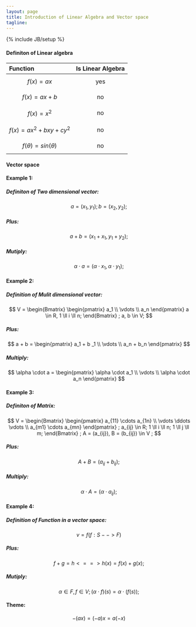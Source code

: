 ```yaml
---
layout: page
title: Introduction of Linear Algebra and Vector space 
tagline:  
---
```

{% include JB/setup %}


#### Definiton of Linear algebra

|Function|Is Linear Algebra|
|:---|:---:|
|$$ f(x) = ax $$ | yes |
|$$ f(x) = ax + b $$| no | 
|$$ f(x) = x^2 $$ | no |
|$$ f(x) = ax^2 + bxy + cy^2 $$| no |
|$$ f(\theta) = sin(\theta) $$ | no |


#### Vector space

#### Example 1:

##### Definiton of Two dimensional vector:
$$
a = (x_1, y_1) ;
b = (x_2, y_2) ;
$$

##### Plus:
$$
a + b  = (x_1 + x_1, y_1 + y_2) ;
$$

##### Mutiply:
$$
\alpha \cdot a = (\alpha \cdot x_1, \alpha \cdot y_1) ;
$$

#### Example 2:

##### Definition of Mulit dimensional vector:
$$
V = 
 \begin{Bmatrix}
  \begin{pmatrix}
   a_1 \\
   \vdots \\
   a_n
  \end{pmatrix}  
  a \in R, 1 \ll i \ll n; 
 \end{Bmatrix} ;
a, b \in V;
$$

##### Plus:
$$
a + b = 
 \begin{pmatrix}
  a_1 + b _1 \\
  \vdots \\
  a_n + b_n
 \end{pmatrix}
$$

##### Multiply:
$$
\alpha \cdot a = 
 \begin{pmatrix}
  \alpha \cdot a_1 \\
  \vdots \\
  \alpha \cdot a_n
 \end{pmatrix}
$$

#### Example 3:

##### Definiton of Matrix:
$$
V = 
 \begin{Bmatrix}
  \begin{pmatrix}
   a_{11} \cdots a_{1n} \\
   \vdots \ddots \vdots \\
   a_{m1} \cdots a_{mn}
  \end{pmatrix} ;
  a_{ij} \in R; 1 \ll i \ll n; 1 \ll j \ll m; 
 \end{Bmatrix} 
 ; A = (a_{ij}), B = (b_{ij}) \in V ;
$$

##### Plus:
$$
A + B = (a_{ij} + b_{ij}) ;
$$

##### Multiply:
$$
\alpha \cdot A = (\alpha \cdot a_{ij}) ;
$$

#### Example 4:

##### Definition of Function in a vector space:
$$
v = {f(f:S-->F)}
$$

##### Plus:
$$
f + g = h <==> h(x) = f(x) + g(x);
$$

##### Mutiply:
$$
\alpha \in F, f \in V;  (\alpha \cdot f)(s) = \alpha \cdot (f(s)); 
$$


#### Theme:
$$
-(ax) = (-a)x = a(-x)
$$
